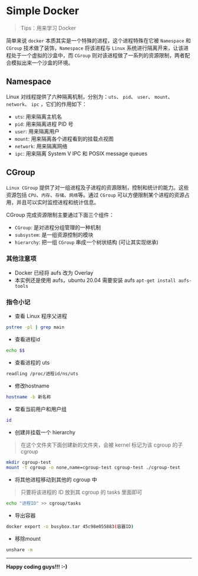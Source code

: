 # Simple Docker

> Tips：用来学习 Docker

简单来说 `docker` 本质其实是一个特殊的进程，这个进程特殊在它被 `Namespace` 和 `CGroup` 技术做了装饰，`Namespace` 将该进程与 `Linux`
系统进行隔离开来，让该进程处于一个虚拟的沙盒中，而 `CGroup` 则对该进程做了一系列的资源限制，两者配合模拟出来一个沙盒的环境。

## Namespace

Linux 对线程提供了六种隔离机制，分别为：`uts`、 `pid`、 `user`、 `mount`、 `network`、 `ipc` ，它们的作用如下：

- `uts`: 用来隔离主机名
- `pid`: 用来隔离进程 PID 号
- `user`: 用来隔离用户
- `mount`: 用来隔离各个进程看到的挂载点视图
- `network`: 用来隔离网络
- `ipc`: 用来隔离 System V IPC 和 POSIX message queues

## CGroup

`Linux CGroup` 提供了对一组进程及子进程的资源限制，控制和统计的能力。这些资源包括 `CPU`、`内存`、`存储`、`网络`等。通过 `CGroup` 可以方便限制某个进程的资源占用，并且可以实时监控进程和统计信息。

CGroup 完成资源限制主要通过下面三个组件：

- `CGroup`: 是对进程分组管理的一种机制
- `subsystem`: 是一组资源控制的模块
- `hierarchy`: 把一组 `CGroup` 串成一个树状结构 (可让其实现继承)

### 其他注意项

- Docker 已经将 aufs 改为 Overlay
- 本实例还是使用 aufs，ubuntu 20.04 需要安装 aufs `apt-get install aufs-tools`

### 指令小记

- 查看 Linux 程序父进程

```bash
pstree -pl | grep main
```

- 查看进程id

```bash
echo $$
```

- 查看进程的 uts

```bash
readling /proc/进程id/ns/uts
```

- 修改hostname

```bash
hostname -b 新名称
```

- 常看当前用户和用户组

```bash
id
```

- 创建并挂载一个 hierarchy

> 在这个文件夹下面创建新的文件夹，会被 kernel 标记为该 cgroup 的子 cgroup

```bash
mkdir cgroup-test
mount -t cgroup -o none,name=cgroup-test cgroup-test ./cgroup-test
```

- 将其他进程移动到其他的 cgroup 中

> 只要将该进程的 ID 放到其 cgroup 的 tasks 里面即可

```bash
echo "进程ID" >> cgroup/tasks
```

- 导出容器

```bash
docker export -o busybox.tar 45c98e055883(容器ID)
```

- 移除mount

```bash
unshare -m
```

---

**Happy coding guys!!! :-)**
